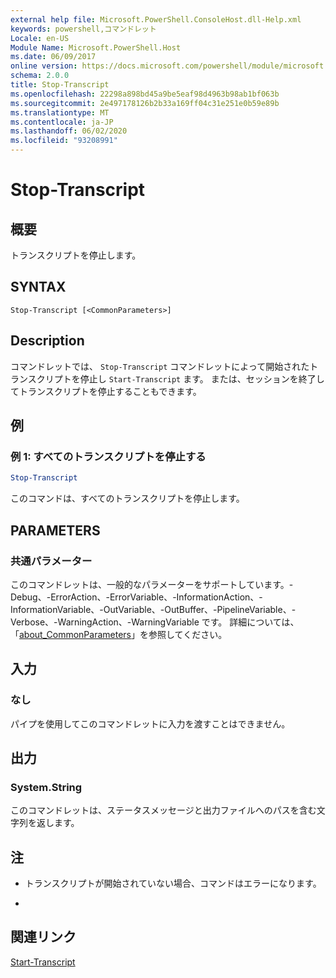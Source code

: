 ```yaml
---
external help file: Microsoft.PowerShell.ConsoleHost.dll-Help.xml
keywords: powershell,コマンドレット
Locale: en-US
Module Name: Microsoft.PowerShell.Host
ms.date: 06/09/2017
online version: https://docs.microsoft.com/powershell/module/microsoft.powershell.host/stop-transcript?view=powershell-5.1&WT.mc_id=ps-gethelp
schema: 2.0.0
title: Stop-Transcript
ms.openlocfilehash: 22298a898bd45a9be5eaf98d4963b98ab1bf063b
ms.sourcegitcommit: 2e497178126b2b33a169ff04c31e251e0b59e89b
ms.translationtype: MT
ms.contentlocale: ja-JP
ms.lasthandoff: 06/02/2020
ms.locfileid: "93208991"
---
```

# Stop-Transcript

## 概要
トランスクリプトを停止します。

## SYNTAX

```
Stop-Transcript [<CommonParameters>]
```

## Description
コマンドレットでは、 `Stop-Transcript` コマンドレットによって開始されたトランスクリプトを停止し `Start-Transcript` ます。
または、セッションを終了してトランスクリプトを停止することもできます。

## 例

### 例 1: すべてのトランスクリプトを停止する

```powershell
Stop-Transcript
```

このコマンドは、すべてのトランスクリプトを停止します。

## PARAMETERS

### 共通パラメーター
このコマンドレットは、一般的なパラメーターをサポートしています。-Debug、-ErrorAction、-ErrorVariable、-InformationAction、-InformationVariable、-OutVariable、-OutBuffer、-PipelineVariable、-Verbose、-WarningAction、-WarningVariable です。 詳細については、「[about_CommonParameters](https://go.microsoft.com/fwlink/?LinkID=113216)」を参照してください。

## 入力

### なし
パイプを使用してこのコマンドレットに入力を渡すことはできません。

## 出力

### System.String
このコマンドレットは、ステータスメッセージと出力ファイルへのパスを含む文字列を返します。

## 注

* トランスクリプトが開始されていない場合、コマンドはエラーになります。

*

## 関連リンク

[Start-Transcript](Start-Transcript.md)
